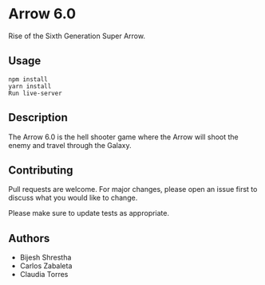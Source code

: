 # Arrow 6.0

Rise of the Sixth Generation Super Arrow.

## Usage

```
npm install
yarn install
Run live-server
```

## Description

The Arrow 6.0 is the hell shooter game where the Arrow will shoot the enemy and travel through the Galaxy.

## Contributing

Pull requests are welcome. For major changes, please open an issue first to discuss what you would like to change.

Please make sure to update tests as appropriate.

## Authors

- Bijesh Shrestha
- Carlos Zabaleta
- Claudia Torres
